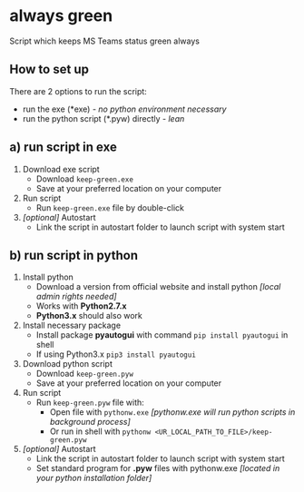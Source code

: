 # always green

Script which keeps MS Teams status green always

## How to set up
There are 2 options to run the script:
- run the exe (*exe) _- no python environment necessary_
- run the python script (*.pyw) directly _- lean_

## a) run script in exe
1. Download exe script
    - Download `keep-green.exe`
    - Save at your preferred location on your computer
2. Run script
    - Run `keep-green.exe` file by double-click
3. _[optional]_ Autostart 
    - Link the script in autostart folder to launch script with system start

## b) run script in python
1. Install python
    - Download a version from official website and install python _[local admin rights needed]_
    - Works with **Python2.7.x**
    - **Python3.x** should also work
2. Install necessary package
    - Install package **pyautogui** with command `pip install pyautogui` in shell
    - If using Python3.x `pip3 install pyautogui`
3. Download python script
    - Download `keep-green.pyw`
    - Save at your preferred location on your computer
4. Run script
    - Run `keep-green.pyw` file with: 
      - Open file with `pythonw.exe` _[pythonw.exe will run python scripts in background process]_
      - Or run in shell with `pythonw <UR_LOCAL_PATH_TO_FILE>/keep-green.pyw`
5. _[optional]_ Autostart 
   - Link the script in autostart folder to launch script with system start
   - Set standard program for **.pyw** files with pythonw.exe _[located in your python installation folder]_
